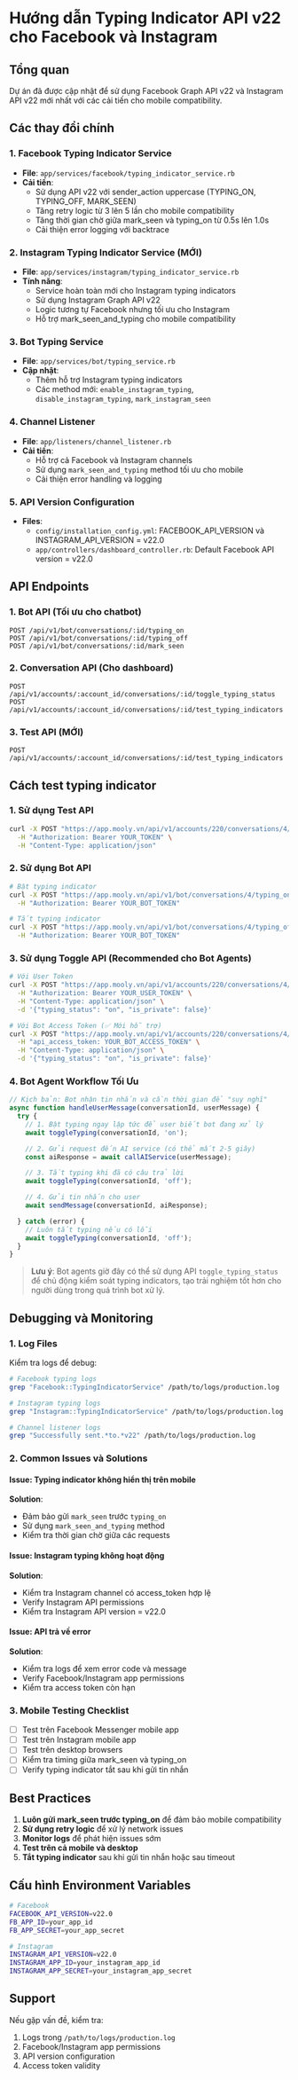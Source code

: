 # Hướng dẫn Typing Indicator API v22 cho Facebook và Instagram

## Tổng quan

Dự án đã được cập nhật để sử dụng Facebook Graph API v22 và Instagram API v22 mới nhất với các cải tiến cho mobile compatibility.

## Các thay đổi chính

### 1. Facebook Typing Indicator Service
- **File**: `app/services/facebook/typing_indicator_service.rb`
- **Cải tiến**:
  - Sử dụng API v22 với sender_action uppercase (TYPING_ON, TYPING_OFF, MARK_SEEN)
  - Tăng retry logic từ 3 lên 5 lần cho mobile compatibility
  - Tăng thời gian chờ giữa mark_seen và typing_on từ 0.5s lên 1.0s
  - Cải thiện error logging với backtrace

### 2. Instagram Typing Indicator Service (MỚI)
- **File**: `app/services/instagram/typing_indicator_service.rb`
- **Tính năng**:
  - Service hoàn toàn mới cho Instagram typing indicators
  - Sử dụng Instagram Graph API v22
  - Logic tương tự Facebook nhưng tối ưu cho Instagram
  - Hỗ trợ mark_seen_and_typing cho mobile compatibility

### 3. Bot Typing Service
- **File**: `app/services/bot/typing_service.rb`
- **Cập nhật**:
  - Thêm hỗ trợ Instagram typing indicators
  - Các method mới: `enable_instagram_typing`, `disable_instagram_typing`, `mark_instagram_seen`

### 4. Channel Listener
- **File**: `app/listeners/channel_listener.rb`
- **Cải tiến**:
  - Hỗ trợ cả Facebook và Instagram channels
  - Sử dụng `mark_seen_and_typing` method tối ưu cho mobile
  - Cải thiện error handling và logging

### 5. API Version Configuration
- **Files**: 
  - `config/installation_config.yml`: FACEBOOK_API_VERSION và INSTAGRAM_API_VERSION = v22.0
  - `app/controllers/dashboard_controller.rb`: Default Facebook API version = v22.0

## API Endpoints

### 1. Bot API (Tối ưu cho chatbot)
```
POST /api/v1/bot/conversations/:id/typing_on
POST /api/v1/bot/conversations/:id/typing_off  
POST /api/v1/bot/conversations/:id/mark_seen
```

### 2. Conversation API (Cho dashboard)
```
POST /api/v1/accounts/:account_id/conversations/:id/toggle_typing_status
POST /api/v1/accounts/:account_id/conversations/:id/test_typing_indicators
```

### 3. Test API (MỚI)
```
POST /api/v1/accounts/:account_id/conversations/:id/test_typing_indicators
```

## Cách test typing indicator

### 1. Sử dụng Test API
```bash
curl -X POST "https://app.mooly.vn/api/v1/accounts/220/conversations/4/test_typing_indicators" \
  -H "Authorization: Bearer YOUR_TOKEN" \
  -H "Content-Type: application/json"
```

### 2. Sử dụng Bot API
```bash
# Bật typing indicator
curl -X POST "https://app.mooly.vn/api/v1/bot/conversations/4/typing_on" \
  -H "Authorization: Bearer YOUR_BOT_TOKEN"

# Tắt typing indicator  
curl -X POST "https://app.mooly.vn/api/v1/bot/conversations/4/typing_off" \
  -H "Authorization: Bearer YOUR_BOT_TOKEN"
```

### 3. Sử dụng Toggle API (Recommended cho Bot Agents)
```bash
# Với User Token
curl -X POST "https://app.mooly.vn/api/v1/accounts/220/conversations/4/toggle_typing_status" \
  -H "Authorization: Bearer YOUR_USER_TOKEN" \
  -H "Content-Type: application/json" \
  -d '{"typing_status": "on", "is_private": false}'

# Với Bot Access Token (✅ Mới hỗ trợ)
curl -X POST "https://app.mooly.vn/api/v1/accounts/220/conversations/4/toggle_typing_status" \
  -H "api_access_token: YOUR_BOT_ACCESS_TOKEN" \
  -H "Content-Type: application/json" \
  -d '{"typing_status": "on", "is_private": false}'
```

### 4. Bot Agent Workflow Tối Ưu
```javascript
// Kịch bản: Bot nhận tin nhắn và cần thời gian để "suy nghĩ"
async function handleUserMessage(conversationId, userMessage) {
  try {
    // 1. Bật typing ngay lập tức để user biết bot đang xử lý
    await toggleTyping(conversationId, 'on');

    // 2. Gửi request đến AI service (có thể mất 2-5 giây)
    const aiResponse = await callAIService(userMessage);

    // 3. Tắt typing khi đã có câu trả lời
    await toggleTyping(conversationId, 'off');

    // 4. Gửi tin nhắn cho user
    await sendMessage(conversationId, aiResponse);

  } catch (error) {
    // Luôn tắt typing nếu có lỗi
    await toggleTyping(conversationId, 'off');
  }
}
```

> **Lưu ý**: Bot agents giờ đây có thể sử dụng API `toggle_typing_status` để chủ động kiểm soát typing indicators, tạo trải nghiệm tốt hơn cho người dùng trong quá trình bot xử lý.

## Debugging và Monitoring

### 1. Log Files
Kiểm tra logs để debug:
```bash
# Facebook typing logs
grep "Facebook::TypingIndicatorService" /path/to/logs/production.log

# Instagram typing logs  
grep "Instagram::TypingIndicatorService" /path/to/logs/production.log

# Channel listener logs
grep "Successfully sent.*to.*v22" /path/to/logs/production.log
```

### 2. Common Issues và Solutions

#### Issue: Typing indicator không hiển thị trên mobile
**Solution**: 
- Đảm bảo gửi `mark_seen` trước `typing_on`
- Sử dụng `mark_seen_and_typing` method
- Kiểm tra thời gian chờ giữa các requests

#### Issue: Instagram typing không hoạt động
**Solution**:
- Kiểm tra Instagram channel có access_token hợp lệ
- Verify Instagram API permissions
- Kiểm tra Instagram API version = v22.0

#### Issue: API trả về error
**Solution**:
- Kiểm tra logs để xem error code và message
- Verify Facebook/Instagram app permissions
- Kiểm tra access token còn hạn

### 3. Mobile Testing Checklist
- [ ] Test trên Facebook Messenger mobile app
- [ ] Test trên Instagram mobile app  
- [ ] Test trên desktop browsers
- [ ] Kiểm tra timing giữa mark_seen và typing_on
- [ ] Verify typing indicator tắt sau khi gửi tin nhắn

## Best Practices

1. **Luôn gửi mark_seen trước typing_on** để đảm bảo mobile compatibility
2. **Sử dụng retry logic** để xử lý network issues
3. **Monitor logs** để phát hiện issues sớm
4. **Test trên cả mobile và desktop** 
5. **Tắt typing indicator** sau khi gửi tin nhắn hoặc sau timeout

## Cấu hình Environment Variables

```bash
# Facebook
FACEBOOK_API_VERSION=v22.0
FB_APP_ID=your_app_id
FB_APP_SECRET=your_app_secret

# Instagram  
INSTAGRAM_API_VERSION=v22.0
INSTAGRAM_APP_ID=your_instagram_app_id
INSTAGRAM_APP_SECRET=your_instagram_app_secret
```

## Support

Nếu gặp vấn đề, kiểm tra:
1. Logs trong `/path/to/logs/production.log`
2. Facebook/Instagram app permissions
3. API version configuration
4. Access token validity
